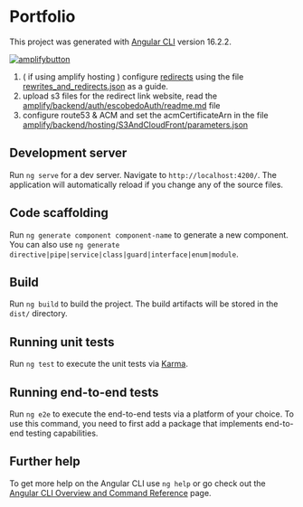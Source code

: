 # Portfolio

This project was generated with [Angular CLI](https://github.com/angular/angular-cli) version 16.2.2.

[![amplifybutton](https://oneclick.amplifyapp.com/button.svg)](https://console.aws.amazon.com/amplify/home#/deploy?repo=https://github.com/yokharian/portfolio)

1. ( if using amplify hosting ) configure [redirects](https://docs.aws.amazon.com/amplify/latest/userguide/redirects.html) using the file [rewrites_and_redirects.json](rewrites_and_redirects.json) as a guide.
2. upload s3 files for the redirect link website, read the [amplify/backend/auth/escobedoAuth/readme.md](amplify%2Fbackend%2Fauth%2FescobedoAuth%2Freadme.md) file
3. configure route53 & ACM and set the acmCertificateArn in the file [amplify/backend/hosting/S3AndCloudFront/parameters.json](amplify%2Fbackend%2Fhosting%2FS3AndCloudFront%2Fparameters.json)

## Development server

Run `ng serve` for a dev server. Navigate to `http://localhost:4200/`. The application will automatically reload if you change any of the source files.

## Code scaffolding

Run `ng generate component component-name` to generate a new component. You can also use `ng generate directive|pipe|service|class|guard|interface|enum|module`.

## Build

Run `ng build` to build the project. The build artifacts will be stored in the `dist/` directory.

## Running unit tests

Run `ng test` to execute the unit tests via [Karma](https://karma-runner.github.io).

## Running end-to-end tests

Run `ng e2e` to execute the end-to-end tests via a platform of your choice. To use this command, you need to first add a package that implements end-to-end testing capabilities.

## Further help

To get more help on the Angular CLI use `ng help` or go check out the [Angular CLI Overview and Command Reference](https://angular.io/cli) page.
